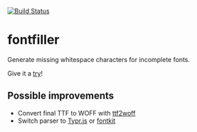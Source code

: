 [![Build Status](https://ci.signalwerk.ch/api/badges/signalwerk/fontfiller/status.svg)](https://ci.signalwerk.ch/signalwerk/fontfiller)

# fontfiller

Generate missing whitespace characters for incomplete fonts.



Give it a [try](https://fontfiller.signalwerk.ch/)!



## Possible improvements
* Convert final TTF to WOFF with [ttf2woff](https://github.com/fontello/ttf2woff)
* Switch parser to [Typr.js](https://github.com/photopea/Typr.js) or [fontkit](https://github.com/foliojs/fontkit)
